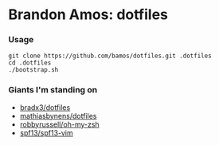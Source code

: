 # Brandon Amos: dotfiles

### Usage

    git clone https://github.com/bamos/dotfiles.git .dotfiles
    cd .dotfiles
    ./bootstrap.sh


### Giants I'm standing on
 + [bradx3/dotfiles](http://github.com/bradx3/dotfiles)
 + [mathiasbynens/dotfiles](http://github.com/mathiasbynens/dotfiles)
 + [robbyrussell/oh-my-zsh](http://github.com/robbyrussell/oh-my-zsh)
 + [spf13/spf13-vim](http://github.com/spf13/spf13-vim)
